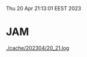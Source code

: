 Thu 20 Apr 21:13:01 EEST 2023
# JAM
<a href='./cache/202304/20_21.log'>./cache/202304/20_21.log</a>
